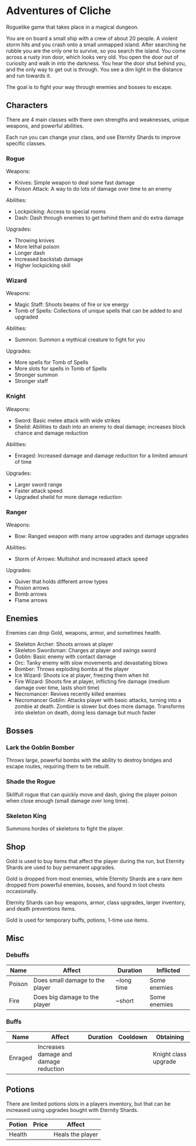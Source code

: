 # Adventures of Cliche

Roguelike game that takes place in a magical dungeon.

You are on board a small ship with a crew of about 20 people. A violent storm hits and you crash onto a small unmapped island. After searching he rubble you are the only one to survive, so you search the island. You come across a rusty iron door, which looks very old. You open the door out of curiosity and walk in into the darkness. You hear the door shut behind you, and the only way to get out is through. You see a dim light in the distance and run towards it.

The goal is to fight your way through enemies and bosses to escape.

## Characters

There are 4 main classes with there own strengths and weaknesses, unique weapons, and powerful abilities.

Each run you can change your class, and use Eternity Shards to improve specific classes.

### Rogue

Weapons:

- Knives: Simple weapon to deal some fast damage
- Poison Attack: A way to do lots of damage over time to an enemy

Abilities:

- Lockpicking: Access to special rooms
- Dash: Dash through enemies to get behind them and do extra damage

Upgrades:

- Throwing knives
- More lethal poison
- Longer dash
- Increased backstab damage
- Higher lockpicking skill

### Wizard

Weapons:

- Magic Staff: Shoots beams of fire or ice energy
- Tomb of Spells: Collections of unique spells that can be added to and upgraded

Abilities:

- Summon: Summon a mythical creature to fight for you

Upgrades:

- More spells for Tomb of Spells
- More slots for spells in Tomb of Spells
- Stronger summon
- Stronger staff

### Knight

Weapons:

- Sword: Basic melee attack with wide strikes
- Sheild: Abilities to dash into an enemy to deal damage; increases block chance and damage reduction

Abilities:

- Enraged: Increased damage and damage reduction for a limited amount of time

Upgrades:

- Larger sword range
- Faster attack speed
- Upgraded sheild for more damage reduction

### Ranger

Weapons:

- Bow: Ranged weapon with many arrow upgrades and damage upgrades

Abilities:

- Storm of Arrows: Multishot and increased attack speed

Upgrades:

- Quiver that holds different arrow types
- Posion arrows
- Bomb arrows
- Flame arrows

## Enemies

Enemies can drop Gold, weapons, armor, and sometimes health.

- Skeleton Archer: Shoots arrows at player
- Skeleton Swordsman: Charges at player and swings sword
- Goblin: Basic enemy with contact damage
- Orc: Tanky enemy with slow movements and devastating blows
- Bomber: Throws exploding bombs at the player
- Ice Wizard: Shoots ice at player, freezing them when hit
- Fire Wizard: Shoots fire at player, inflicting fire damage (medium damage over time, lasts short time)
- Necromancer: Revives recently killed enemies
- Necromancer Goblin: Attacks player with basic attacks, turning into a zombie at death. Zombie is slower but does more damage. Transforms into skeleton on death, doing less damage but much faster

## Bosses

### Lark the Goblin Bomber

Throws large, powerful bombs with the ability to destroy bridges and escape routes, requiring them to be rebuilt.

### Shade the Rogue

Skillfull rogue that can quickly move and dash, giving the player poison when close enough (small damage over long time).

### Skeleton King

Summons hordes of skeletons to fight the player.

## Shop

Gold is used to buy items that affect the player during the run, but Eternity Shards are used to buy permanent upgrades.

Gold is dropped from most enemies, while Eternity Shards are a rare item dropped from powerful enemies, bosses, and found in loot chests occasionally.

Eternity Shards can buy weapons, armor, class upgrades, larger inventory, and death preventions items.

Gold is used for temporary buffs, potions, 1-time use items.

## Misc

### Debuffs

| Name | Affect | Duration | Inflicted |
|-|-|-|-|
| Poison | Does small damage to the player | ~long time | Some enemies |
| Fire | Does big damage to the player | ~short | Some enemies |

### Buffs

| Name | Affect | Duration | Cooldown | Obtaining |
|-|-|-|-|-|
| Enraged | Increases damage and damage reduction | | | Knight class upgrade |

## Potions

There are limited potions slots in a players inventory, but that can be increased using upgrades bought with Eternity Shards.

| Potion | Price | Affect |
|-|-|-|
| Health | | Heals the player |
